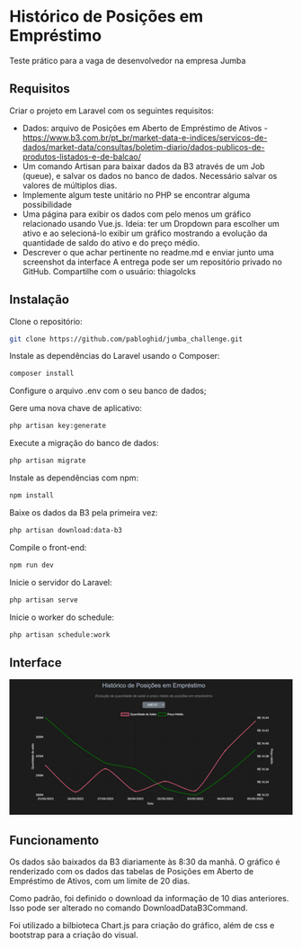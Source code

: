 # Histórico de Posições em Empréstimo

Teste prático para a vaga de desenvolvedor na empresa Jumba

## Requisitos
Criar o projeto em Laravel com os seguintes requisitos:
 - Dados: arquivo de Posições em Aberto de Empréstimo de Ativos - https://www.b3.com.br/pt_br/market-data-e-indices/servicos-de-dados/market-data/consultas/boletim-diario/dados-publicos-de-produtos-listados-e-de-balcao/
- Um comando Artisan para baixar dados  da B3 através de um Job (queue), e salvar os dados no banco de dados. Necessário salvar os valores de múltiplos dias.
- Implemente algum teste unitário no PHP se encontrar alguma possibilidade
- Uma página para exibir os dados com pelo menos um gráfico relacionado usando Vue.js. Ideia: ter um Dropdown para escolher um ativo e ao selecioná-lo exibir um gráfico mostrando a evolução da quantidade de saldo do ativo e do preço médio.
- Descrever o que achar pertinente no readme.md e enviar junto uma screenshot da interface
A entrega pode ser um repositório privado no GitHub. Compartilhe com o usuário: thiagolcks

## Instalação

Clone o repositório:
```bash
git clone https://github.com/pabloghid/jumba_challenge.git
```

Instale as dependências do Laravel usando o Composer:
```bash
composer install
```
Configure o arquivo .env com o seu banco de dados;

Gere uma nova chave de aplicativo:
```bash
php artisan key:generate
```

Execute a migração do banco de dados:
```bash
php artisan migrate
```

Instale as dependências com npm:
```bash
npm install
```

Baixe os dados da B3 pela primeira vez:
```bash
php artisan download:data-b3
```

Compile o front-end:
```bash
npm run dev
```

Inicie o servidor do Laravel:
```bash
php artisan serve
```

Inicie o worker do schedule:
```bash
php artisan schedule:work
```

## Interface

 ![Interface](/etc/interface.jpg)

## Funcionamento

Os dados são baixados da B3 diariamente às 8:30 da manhã. O gráfico é renderizado com os dados das tabelas de Posições em Aberto de Empréstimo de Ativos, com um limite de 20 dias. 

Como padrão, foi definido o download da informação de 10 dias anteriores. Isso pode ser alterado no comando DownloadDataB3Command.

Foi utilizado a bilbioteca Chart.js para criação do gráfico, além de css e bootstrap para a criação do visual.